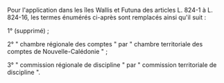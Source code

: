 Pour l'application dans les îles Wallis et Futuna des articles L. 824-1 à L. 824-16, les termes énumérés ci-après sont remplacés ainsi qu'il suit :

1° (supprimé) ;

2° " chambre régionale des comptes " par " chambre territoriale des comptes de Nouvelle-Calédonie " ;

3° " commission régionale de discipline " par " commission territoriale de discipline ".
